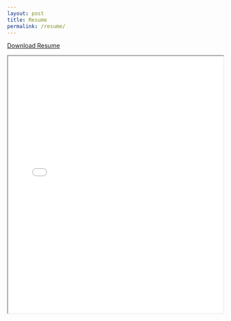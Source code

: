 ```yaml
---
layout: post
title: Resume
permalink: /resume/
---
```

<a href="/assets/resume.pdf" download>Download Resume</a>

<iframe src="/assets/resume.pdf" width="100%" height="600px">
    This browser does not support PDFs. Please download the PDF to view it: 
    <a href="/assets/resume.pdf">Download PDF</a>.
</iframe>